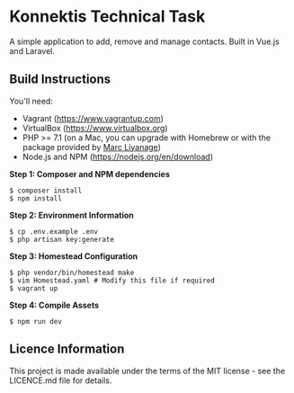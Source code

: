 # Konnektis Technical Task

A simple application to add, remove and manage contacts. Built in Vue.js and Laravel.

## Build Instructions

You'll need:

* Vagrant (https://www.vagrantup.com)
* VirtualBox (https://www.virtualbox.org)
* PHP >= 7.1 (on a Mac, you can upgrade with Homebrew or with the package provided by [Marc Liyanage](http://php-osx.liip.ch))
* Node.js and NPM (https://nodejs.org/en/download)

**Step 1: Composer and NPM dependencies**

```
$ composer install
$ npm install
```

**Step 2: Environment Information**

```
$ cp .env.example .env
$ php artisan key:generate
```

**Step 3: Homestead Configuration**

```
$ php vendor/bin/homestead make
$ vim Homestead.yaml # Modify this file if required
$ vagrant up
```

**Step 4: Compile Assets**

```
$ npm run dev
```

## Licence Information

This project is made available under the terms of the MIT license - see the LICENCE.md file for details.
